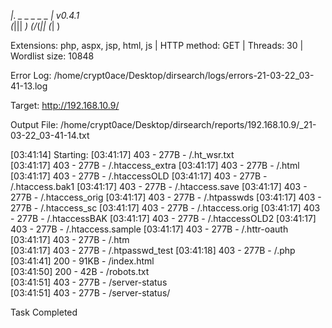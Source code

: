 
  _|. _ _  _  _  _ _|_    v0.4.1                                                                                                                                      
 (_||| _) (/_(_|| (_| )                                                                                                                                               
                                                                                                                                                                      
Extensions: php, aspx, jsp, html, js | HTTP method: GET | Threads: 30 | Wordlist size: 10848

Error Log: /home/crypt0ace/Desktop/dirsearch/logs/errors-21-03-22_03-41-13.log

Target: http://192.168.10.9/                                                                                                                                          
                                                                                                                                                                      
Output File: /home/crypt0ace/Desktop/dirsearch/reports/192.168.10.9/_21-03-22_03-41-14.txt

[03:41:14] Starting: 
[03:41:17] 403 -  277B  - /.ht_wsr.txt                                                                                                  
[03:41:17] 403 -  277B  - /.htaccess_extra
[03:41:17] 403 -  277B  - /.html
[03:41:17] 403 -  277B  - /.htaccessOLD
[03:41:17] 403 -  277B  - /.htaccess.bak1
[03:41:17] 403 -  277B  - /.htaccess.save
[03:41:17] 403 -  277B  - /.htaccess_orig
[03:41:17] 403 -  277B  - /.htpasswds
[03:41:17] 403 -  277B  - /.htaccess_sc
[03:41:17] 403 -  277B  - /.htaccess.orig
[03:41:17] 403 -  277B  - /.htaccessBAK
[03:41:17] 403 -  277B  - /.htaccessOLD2
[03:41:17] 403 -  277B  - /.htaccess.sample
[03:41:17] 403 -  277B  - /.httr-oauth                                
[03:41:17] 403 -  277B  - /.htm                      
[03:41:17] 403 -  277B  - /.htpasswd_test
[03:41:18] 403 -  277B  - /.php                                
[03:41:41] 200 -   91KB - /index.html                                                                             
[03:41:50] 200 -   42B  - /robots.txt                                                                   
[03:41:51] 403 -  277B  - /server-status                                                                
[03:41:51] 403 -  277B  - /server-status/     
                                                                                                                  
Task Completed                                                                                                                                                        
                   











